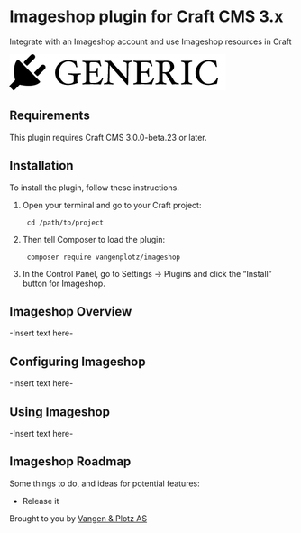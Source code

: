 # Imageshop plugin for Craft CMS 3.x

Integrate with an Imageshop account and use Imageshop resources in Craft

![Screenshot](resources/img/plugin-logo.png)

## Requirements

This plugin requires Craft CMS 3.0.0-beta.23 or later.

## Installation

To install the plugin, follow these instructions.

1. Open your terminal and go to your Craft project:

        cd /path/to/project

2. Then tell Composer to load the plugin:

        composer require vangenplotz/imageshop

3. In the Control Panel, go to Settings → Plugins and click the “Install” button for Imageshop.

## Imageshop Overview

-Insert text here-

## Configuring Imageshop

-Insert text here-

## Using Imageshop

-Insert text here-

## Imageshop Roadmap

Some things to do, and ideas for potential features:

* Release it

Brought to you by [Vangen & Plotz AS](https://vangenplotz.no/)
